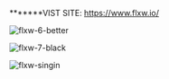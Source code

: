 *******VIST SITE: https://www.flxw.io/



![flxw-6-better](https://user-images.githubusercontent.com/48226153/85151596-96135f80-b219-11ea-8baa-e33aa6db8532.png)


![flxw-7-black](https://user-images.githubusercontent.com/48226153/85151976-0c17c680-b21a-11ea-8649-89b0b2904c17.png)


![flxw-singin](https://user-images.githubusercontent.com/48226153/85152297-729ce480-b21a-11ea-9ea1-3240dc3dc1af.png)

